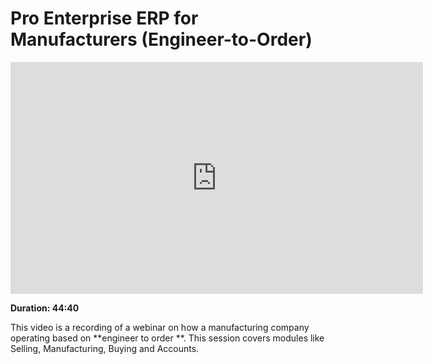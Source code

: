 <!-- add-breadcrumbs -->
# Pro Enterprise ERP for Manufacturers (Engineer-to-Order)

<iframe width="660" height="371" src="https://www.youtube.com/embed/GANHuLUptBQ" frameborder="0" allowfullscreen></iframe>

**Duration: 44:40**

This video is a recording of a webinar on how a manufacturing company operating based on **engineer to order **. This session covers modules like Selling, Manufacturing, Buying and Accounts.